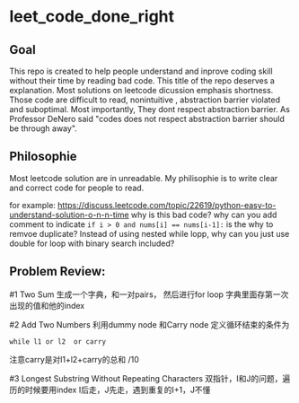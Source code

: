 # leet_code_done_right

## Goal
This repo is created to help people understand and inprove coding skill without their time by reading bad code. 
This title of the repo deserves a explanation. Most solutions on leetcode dicussion emphasis shortness. 
Those code are difficult to read, nonintuitive , abstraction barrier violated and suboptimal. 
Most importantly, They dont respect abstraction barrier. As Professor DeNero said "codes does not respect abstraction barrier 
should be through away". 


## Philosophie 
Most leetcode solution are in unreadable. 
My philisophie is to write clear and correct code for people to read. 

for example: 
https://discuss.leetcode.com/topic/22619/python-easy-to-understand-solution-o-n-n-time
why is this bad code? 
why can you add comment to indicate `if i > 0 and nums[i] == nums[i-1]:` is the why to remvoe duplicate?
Instead of using nested while lopp, why can you just use double for loop with binary search included? 

 ## Problem Review: 
 
 #1 Two Sum
 生成一个字典，和一对pairs，
 然后进行for loop
 字典里面存第一次出现的值和他的index
 
 #2 Add Two Numbers
 利用dummy node 和Carry node 
 定义循环结束的条件为 
 ```
 while l1 or l2  or carry 
 ```
 注意carry是对l1+l2+carry的总和 /10
 
 #3 Longest Substring Without Repeating Characters
 双指针，I和J的问题，遍历的时候要用index
 I后走，J先走，遇到重复的I+1，J不懂
